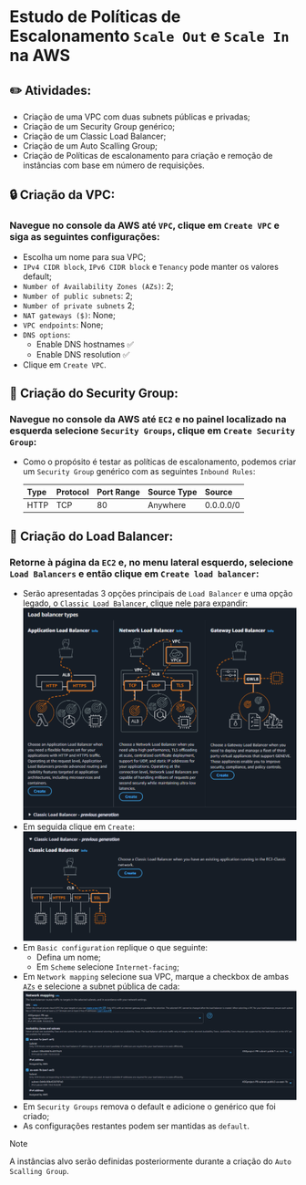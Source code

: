 # Estudo de Políticas de Escalonamento `Scale Out` e `Scale In` na AWS
## ✏️ Atividades:
* Criação de uma VPC com duas subnets públicas e privadas;
* Criação de um Security Group genérico;
* Criação de um Classic Load Balancer;
* Criação de um Auto Scalling Group;
* Criação de Políticas de escalonamento para criação e remoção de instâncias com base em número de requisições.

## 🔒 Criação da VPC:

### Navegue no console da AWS até `VPC`, clique em `Create VPC` e siga as seguintes configurações:

* Escolha um nome para sua VPC;
* `IPv4 CIDR block`, `IPv6 CIDR block` e `Tenancy` pode manter os valores default;
* `Number of Availability Zones (AZs)`: 2;
* `Number of public subnets`: 2;
* `Number of private subnets` 2;
* `NAT gateways ($)`: None;
* `VPC endpoints`: None;
* `DNS options`: 
    - Enable DNS hostnames ✅
    - Enable DNS resolution ✅
* Clique em `Create VPC`.

## 🔐 Criação do Security Group:

### Navegue no console da AWS até `EC2` e no painel localizado na esquerda selecione `Security Groups`, clique em `Create Security Group`:

* Como o propósito é testar as políticas de escalonamento, podemos criar um `Security Group` genérico com as seguintes `Inbound Rules`:

    | Type  | Protocol | Port Range | Source Type |  Source   |
    | ----- | -------- | ---------- | ----------- | --------- |
    | HTTP  |   TCP    |    80      |  Anywhere   | 0.0.0.0/0 |

## 🚥 Criação do Load Balancer:

### Retorne à página da `EC2` e, no menu lateral esquerdo, selecione `Load Balancers` e então clique em `Create load balancer`:

* Serão apresentadas 3 opções principais de `Load Balancer` e uma opção legado, o `Classic Load Balancer`, clique nele para expandir:
![createLoadBalancer](./images/createLoadBalancer.png)
* Em seguida clique em `Create`:
![createCLB](./images/createCLB.png)
* Em `Basic configuration` replique o que seguinte:
  * Defina um nome;
  * Em `Scheme` selecione `Internet-facing`;
* Em `Network mapping` selecione sua VPC, marque a checkbox de ambas `AZs` e selecione a subnet pública de cada:
![clb-network-config](./images/clb-network-config.png)
* Em `Security Groups` remova o default e adicione o genérico que foi criado;
* As configurações restantes podem ser mantidas as `default`.

> [!NOTE]
> A instâncias alvo serão definidas posteriormente durante a criação do `Auto Scalling Group`.
